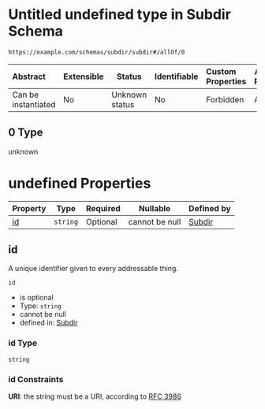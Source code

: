 # Untitled undefined type in Subdir Schema

```txt
https://example.com/schemas/subdir/subdir#/allOf/0
```




| Abstract            | Extensible | Status         | Identifiable | Custom Properties | Additional Properties | Access Restrictions | Defined In                                                                                    |
| :------------------ | ---------- | -------------- | ------------ | :---------------- | --------------------- | ------------------- | --------------------------------------------------------------------------------------------- |
| Can be instantiated | No         | Unknown status | No           | Forbidden         | Allowed               | none                | [subdir.schema.json\*](../generated-schemas/subdir/subdir.schema.json "open original schema") |

## 0 Type

unknown

# undefined Properties

| Property  | Type     | Required | Nullable       | Defined by                                                                                                                    |
| :-------- | -------- | -------- | -------------- | :---------------------------------------------------------------------------------------------------------------------------- |
| [id](#id) | `string` | Optional | cannot be null | [Subdir](subdir-definitions-content-properties-id.md "https&#x3A;//example.com/schemas/subdir/subdir#/allOf/0/properties/id") |

## id

A unique identifier given to every addressable thing.


`id`

-   is optional
-   Type: `string`
-   cannot be null
-   defined in: [Subdir](subdir-definitions-content-properties-id.md "https&#x3A;//example.com/schemas/subdir/subdir#/allOf/0/properties/id")

### id Type

`string`

### id Constraints

**URI**: the string must be a URI, according to [RFC 3986](https://tools.ietf.org/html/rfc4291 "check the specification")
